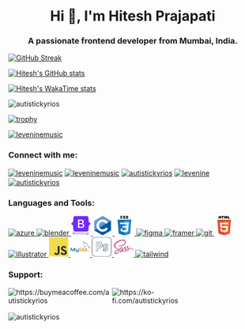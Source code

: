 <h1 align="center">Hi 👋, I'm Hitesh Prajapati</h1>
<h3 align="center">A passionate frontend developer from Mumbai, India.</h3>

[![GitHub Streak](https://streak-stats.demolab.com?user=autistickyrios&theme=dark&border_radius=20&date_format=%5BY%20%5DM%20j)](https://git.io/streak-stats)

[![Hitesh's GitHub stats](https://github-readme-stats.vercel.app/api?username=autistickyrios&theme=ambient_gradient )](https://github.com/autistickyrios/github-readme-stats )

[![Hitesh's WakaTime stats](https://github-readme-stats.vercel.app/api/wakatime?username=autistickyrios)](https://github.com/autistickyrio/github-readme-stats)

<p align="left"> <img src="https://komarev.com/ghpvc/?username=autistickyrios&label=Profile%20views&color=0e75b6&style=flat" alt="autistickyrios" /> </p>

[![trophy](https://github-profile-trophy.vercel.app/?username=autistickyrios)](https://github.com/autistickyrios/github-profile-trophy)

<p align="left"> <a href="https://twitter.com/leveninemusic" target="blank"><img src="https://img.shields.io/twitter/follow/leveninemusic?logo=twitter&style=for-the-badge" alt="leveninemusic" /></a> </p>

<h3 align="left">Connect with me:</h3>
<p align="left">
<a href="https://twitter.com/leveninemusic" target="blank"><img align="center" src="https://raw.githubusercontent.com/rahuldkjain/github-profile-readme-generator/master/src/images/icons/Social/twitter.svg" alt="leveninemusic" height="30" width="40" /></a>
<a href="https://fb.com/leveninemusic" target="blank"><img align="center" src="https://raw.githubusercontent.com/rahuldkjain/github-profile-readme-generator/master/src/images/icons/Social/facebook.svg" alt="leveninemusic" height="30" width="40" /></a>
<a href="https://instagram.com/autistickyrios" target="blank"><img align="center" src="https://raw.githubusercontent.com/rahuldkjain/github-profile-readme-generator/master/src/images/icons/Social/instagram.svg" alt="autistickyrios" height="30" width="40" /></a>
<a href="https://www.youtube.com/c/levenine" target="blank"><img align="center" src="https://raw.githubusercontent.com/rahuldkjain/github-profile-readme-generator/master/src/images/icons/Social/youtube.svg" alt="levenine" height="30" width="40" /></a>
<a href="https://www.hackerrank.com/autistickyrios" target="blank"><img align="center" src="https://raw.githubusercontent.com/rahuldkjain/github-profile-readme-generator/master/src/images/icons/Social/hackerrank.svg" alt="autistickyrios" height="30" width="40" /></a>
</p>

<h3 align="left">Languages and Tools:</h3>
<p align="left"> <a href="https://azure.microsoft.com/en-in/" target="_blank" rel="noreferrer"> <img src="https://www.vectorlogo.zone/logos/microsoft_azure/microsoft_azure-icon.svg" alt="azure" width="40" height="40"/> </a> <a href="https://www.blender.org/" target="_blank" rel="noreferrer"> <img src="https://download.blender.org/branding/community/blender_community_badge_white.svg" alt="blender" width="40" height="40"/> </a> <a href="https://getbootstrap.com" target="_blank" rel="noreferrer"> <img src="https://raw.githubusercontent.com/devicons/devicon/master/icons/bootstrap/bootstrap-plain-wordmark.svg" alt="bootstrap" width="40" height="40"/> </a> <a href="https://www.cprogramming.com/" target="_blank" rel="noreferrer"> <img src="https://raw.githubusercontent.com/devicons/devicon/master/icons/c/c-original.svg" alt="c" width="40" height="40"/> </a> <a href="https://www.w3schools.com/css/" target="_blank" rel="noreferrer"> <img src="https://raw.githubusercontent.com/devicons/devicon/master/icons/css3/css3-original-wordmark.svg" alt="css3" width="40" height="40"/> </a> <a href="https://www.figma.com/" target="_blank" rel="noreferrer"> <img src="https://www.vectorlogo.zone/logos/figma/figma-icon.svg" alt="figma" width="40" height="40"/> </a> <a href="https://www.framer.com/" target="_blank" rel="noreferrer"> <img src="https://www.vectorlogo.zone/logos/framer/framer-icon.svg" alt="framer" width="40" height="40"/> </a> <a href="https://git-scm.com/" target="_blank" rel="noreferrer"> <img src="https://www.vectorlogo.zone/logos/git-scm/git-scm-icon.svg" alt="git" width="40" height="40"/> </a> <a href="https://www.w3.org/html/" target="_blank" rel="noreferrer"> <img src="https://raw.githubusercontent.com/devicons/devicon/master/icons/html5/html5-original-wordmark.svg" alt="html5" width="40" height="40"/> </a> <a href="https://www.adobe.com/in/products/illustrator.html" target="_blank" rel="noreferrer"> <img src="https://www.vectorlogo.zone/logos/adobe_illustrator/adobe_illustrator-icon.svg" alt="illustrator" width="40" height="40"/> </a> <a href="https://developer.mozilla.org/en-US/docs/Web/JavaScript" target="_blank" rel="noreferrer"> <img src="https://raw.githubusercontent.com/devicons/devicon/master/icons/javascript/javascript-original.svg" alt="javascript" width="40" height="40"/> </a> <a href="https://www.mysql.com/" target="_blank" rel="noreferrer"> <img src="https://raw.githubusercontent.com/devicons/devicon/master/icons/mysql/mysql-original-wordmark.svg" alt="mysql" width="40" height="40"/> </a> <a href="https://www.photoshop.com/en" target="_blank" rel="noreferrer"> <img src="https://raw.githubusercontent.com/devicons/devicon/master/icons/photoshop/photoshop-line.svg" alt="photoshop" width="40" height="40"/> </a> <a href="https://sass-lang.com" target="_blank" rel="noreferrer"> <img src="https://raw.githubusercontent.com/devicons/devicon/master/icons/sass/sass-original.svg" alt="sass" width="40" height="40"/> </a> <a href="https://tailwindcss.com/" target="_blank" rel="noreferrer"> <img src="https://www.vectorlogo.zone/logos/tailwindcss/tailwindcss-icon.svg" alt="tailwind" width="40" height="40"/> </a> </p>

<h3 align="left">Support:</h3>
<p><a href="https://www.buymeacoffee.com/https://buymeacoffee.com/autistickyrios"> <img align="left" src="https://cdn.buymeacoffee.com/buttons/v2/default-yellow.png" height="50" width="210" alt="https://buymeacoffee.com/autistickyrios" /></a><a href="https://ko-fi.com/https://ko-fi.com/autistickyrios"> <img align="left" src="https://cdn.ko-fi.com/cdn/kofi3.png?v=3" height="50" width="210" alt="https://ko-fi.com/autistickyrios" /></a></p><br><br>

<p>
  <img align="left" src="https://github-readme-stats.vercel.app/api/top-langs?username=autistickyrios&show_icons=true&locale=en&layout=compact" alt="autistickyrios" />
</p>




